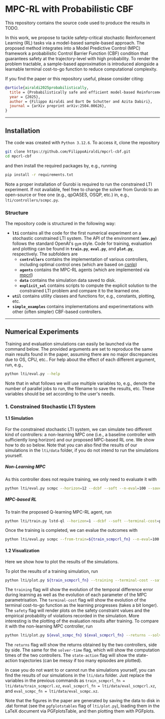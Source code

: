 # MPC-RL with Probabilistic CBF

This repository contains the source code used to produce the results in TODO.

In this work, we propose to tackle safety-critical stochastic Reinforcement Learning
(RL) tasks via a model-based sample-based approach. The proposed method integrates into
a Model Predictive Control (MPC) framework a probabilistic Control Barrier Function
(CBF) condition that guarantees safety at the trajectory-level with high probability. To
render the problem tractable, a sample-based approximation is introduced alongside a
learnable terminal cost-to-go function to reduce computational complexity.

If you find the paper or this repository useful, please consider citing:

```bibtex
@article{airaldi2025probabilistically,
  title = {Probabilistically safe and efficient model-based Reinforcement Learning},
  year = {2025},
  author = {Filippo Airaldi and Bart De Schutter and Azita Dabiri},
  journal = {arXiv preprint arXiv:2504.00626},
}
```


---

## Installation

The code was created with `Python 3.12.6`. To access it, clone the repository

```bash
git clone https://github.com/FilippoAiraldi/mpcrl-cbf.git
cd mpcrl-cbf
```

and then install the required packages by, e.g., running

```bash
pip install -r requirements.txt
```

Note a proper installation of Gurobi is required to run the constrained LTI experiment.
If not available, feel free to change the solver from Gurobi to an open-source or free
one (e.g., qpOASES, OSQP, etc.) in, e.g., `lti/controllers/scmpc.py`.

### Structure

The repository code is structured in the following way:

- **`lti`** contains all the code for the first numerical experiment on a stochastic
constrained LTI system. The API of the environment (**`env.py`**) follows the standard
OpenAI's `gym` style. Code for training, evaluation and plotting can be found in
**`train.py`**, **`eval.py`**, and **`plot.py`**, respectively. The subfolders are
  - **`controllers`** contains the implementation of various controllers, including
  optimal control ones (which are based on
  [csnlp](https://github.com/FilippoAiraldi/casadi-nlp))
  - **`agents`** contains the MPC-RL agents (which are implemented via
  [mpcrl](https://github.com/FilippoAiraldi/mpc-reinforcement-learning))
  - **`data`** contains the simulation data saved to disk.
  - **`explicit_sol`** contains scripts to compute the explicit solution to the
  constrained LTI problem and compare it to the learned one.
- **`util`** contains utility classes and functions for, e.g., constants, plotting, etc.
- **`simple_examples`** contains implementations and experimentations with other (often
simpler) CBF-based controllers.

---

## Numerical Experiments

Training and evaluation simulations can easily be launched via the command below. The
provided arguments are set to reproduce the same main results found in the paper,
assuming there are no major discrepancies due to OS, CPU, etc.. For help about the
effect of each different argument, run, e.g.,

```bash
python lti/eval.py --help
```

Note that in what follows we will use multiple variables to, e.g., denote the number of
parallel jobs to run, the filename to save the results, etc. These variables should be
set according to the user's needs.

### 1. Constrained Stochastic LTI System

#### 1.1 Simulation

For the constrained stochastic LTI system, we can simulate two different kind of
controllers: a non-learning MPC one (i.e., a baseline controller with sufficiently long
horizon) and our proposed MPC-based RL one. We show how to do so below. Note that you
can also find the results of our simulations in the `lti/data` folder, if you do not
intend to run the simulations yourself.

##### Non-Learning MPC

As this controller does not require training, we only need to evaluate it with

```bash
python lti/eval.py scmpc --horizon=12 --dcbf --soft --n-eval=100 --save=${eval_scmpc_fn} --n-jobs=${number_of_parallel_jobs}
```

##### MPC-based RL

To train the proposed Q-learning MPC-RL agent, run

```bash
python lti/train.py lstd-ql --horizon=1 --dcbf --soft --terminal-cost=pwqnn --save=${train_scmpcrl_fn} --n-jobs=${number_of_parallel_jobs}
```

Once the training is completed, we can evalue the outcomes with

```bash
python lti/eval.py scmpc --from-train=${train_scmpcrl_fn} --n-eval=100 --save=${eval_scmpcrl_fn} --n-jobs=${number_of_parallel_jobs}
```

#### 1.2 Visualization

Here we show how to plot the results of the simulations.

To plot the results of a training simulation, run

```bash
python lti/plot.py ${train_scmpcrl_fn} --training --terminal-cost --safety
```

The `training` flag will show the evolution of the temporal difference error during
learning as well as the evolution of each parameter of the MPC parametrisation. The
`terminal-cost` flag will show the evolution of the terminal cost-to-go function as the
learning progresses (takes a bit longer). The `safety` flag will render plots on the safety constraint values and the empirical probability of violations recorded in the
simulation. More interesting is the plotting of the evaluation results after training.
To compare it with the non-learning MPC controller, run

```bash
python lti/plot.py ${eval_scmpc_fn} ${eval_scmpcrl_fn} --returns --solver-time --state-action --safety
```

The `returns` flag will show the returns obtained by the two controllers, side by side.
The same for the `solver-time` flag, which will show the computation times of the two
controllers. The `state-action` flag will show the state-action trajectories (can be
messy if too many episodes are plotted).

In case you do not want to or cannot run the simulations yourself, you can find the
results of our simulations in the `lti/data` folder. Just replace the variables in the
previous commands as  `train_scmpcrl_fn = lti/data/train_scmpcrl.xz`,
`eval_scmpcrl_fn = lti/data/eval_scmpcrl.xz`, and
`eval_scmpc_fn = lti/data/eval_scmpc.xz`.

Note that the figures in the paper are generated by saving the data to disk in .dat
format (see the `pgfplotstables` flag of `lti/plot.py`), loading them in the LaTeX
document via PGFplotsTable, and then plotting them with PGFplots.
